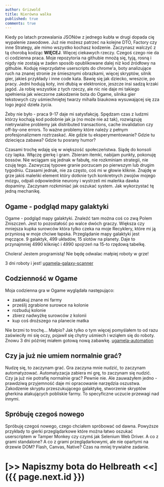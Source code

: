 ```yaml
---
author: Grizwold
title: Nierówna walka
published: true
comments: true
---
```


Kiedy po latach przewalania JSONów z jednego kubła w drugi dopada cię wypalenie zawodowe. Już nie możesz patrzeć na kolejne DTO,
Factory czy inne Strategy, ale mimo wszystko kochasz kodzenie. Zaczynasz walczyć z tą chorobą kodząc **WIĘCEJ**. Więcej ciekawych
rzeczy. Czegoś czego nie da ci codzienna praca. Moje repozytoria na githubie mnożą się, tyją, rosną i nigdy nie zostają
w żaden sposób opublikowane dalej niż kod źródłowy na githubie. Koduję nieprzydatne userscripts do chrome'a, boty 
analizujące ruch na znanej stronie ze śmiesznymi obrazkami, więcej skryptów, silnik gier, jakieś przykłady i inne code kata.
Bawię się jak dziecko, wreszcie, po pracy. Jedni hodują koty, inni dłubią w elektronice, jeszcze insi sadzą krzaki jagód.
Ja robię wszystkie z tych rzeczy, ale nic nie daje mi takiego spełnienia jak wieczorne zakodzenie bota do Ogame, silnika 
gier tekstowych czy uśmiechniętej twarzy mihaiła biaukowa wysuwającej się zza logo jegoż dzieła życia.

Żeby nie było - praca 9-17 daje mi satysfakcję. Spędzam czas z ludzmi którzy kochają kod podobnie jak ja (no może nie aż 
tak), rozwiązuję nietrywialne problemy jak distributed transactions, cache invalidation czy off-by-one errors. To ważne 
problemy które należy z pełnym profesjonalizmem roztrzaskać. Ale gdzie tu eksperymentowanie? Gdzie tu dziecięca zabawa? 
Gdzie tu posrany humor?

Czasami trochę wdaję się w większość społeczeństwa. Siądę do konsoli czy lapka. Włączę gierkę i gram. Zbieram itemki, nabijam
punkty, pokonuję bossów. Nie wciągam się jednak w fabułę, nie rozkminiam strategii, nie czuję tego. Zazwyczaj typowe granie
porzucam po pierwszym lub drugim tygodniu. Czasami jednak, nie za często, coś mi w głowie kliknie. Znajdę w grze jakiś
maleńki element który dotknie tych konkretnych zwojów mojego mózgu, odpali odpowiednie neurony i wystrzeli mi maleńka dawka 
dopaminy. Zaczynam rozkminiać jak oszukać system. Jak wykorzystać tę jedną mechanikę.

## Ogame - podgląd mapy galaktyki
Ogame - podgląd mapy galaktyki. Znaleźć tam można coś co zwą Polem Zniszczeń. Jest to pozostałość po walce dwóch graczy.
Większa czy mniejsza kupka surowców która tylko czeka na moje Recyklery, które mi ją przyniosą w moje chciwe łapska. 
Przeglądanie mapy galaktyki jest męczące. 9 galaktyk, 499 układów, 15 slotów na planety. Daje to przynajmniej 4990 kliknięć 
i 4990 spojrzeń na 15-to rzędową tabelkę.

Cholera! Jestem programistą! Nie będę odwalac małpiej roboty w grze!

3 dni roboty i jest! [ugamela-galaxy-scanner](https://github.com/tomekbielaszewski/ugamela-galaxy-scanner)

## Codzienność w Ogame
Moja codzienna gra w Ogame wyglądała następująco:
- zaatakuj znane mi farmy
- prześlij zgrabione surowce na kolonie
- rozbuduj kolonie
- zbierz nadwyżkę surowców z kolonii
- kup coś droższego na planecie matka

Nie brzmi to trochę... Małpio? Jak tylko o tym więcej pomyślałem to od razu zaświeciły mi się oczy, pojawił się chytry uśmiech
i wziąłem się do roboty. Znowu 3 dni później miałem gotową nową zabawkę.
[ugamela-automation](https://github.com/tomekbielaszewski/ugamela-automation)

## Czy ja już nie umiem normalnie grać?
Nudzę się, to zaczynam grać. Gra zaczyna mnie nudzić, to zaczynam automatyzować. Automatyzacja zabiera mi grę, to zaczynam się nudzić. 
Czy ja już nie potrafię normalnie grać? Pewnie nie. Ale zauważyłem jedno - prawdziwą przyjemność daje mi opracowanie narzędzia
oszustwa. Zakodzenie skryptu przeszukującego galaktykę, stworzenie skryptów gherkina atakujących pobliskie farmy.
To specyficzne uczucie przewagi nad innymi. 

## Spróbuję czegoś nowego
Spróbuję czegoś nowego, czego chciałem spróbować od dawna. Powyższe przykłady to gierki przeglądarkowe które można łatwo
oszukać userscriptem w Tamper Monkey czy czymś jak Selenium Web Driver. A co z grami standalone? A co z grami przeglądarkowymi, 
ale nie opartymi na drzewie DOM? Flash, Canvas, Native? Czas na mniej trywialne zadanie.

# [>> Napiszmy bota do Helbreath <<]({{ page.next.id }})
